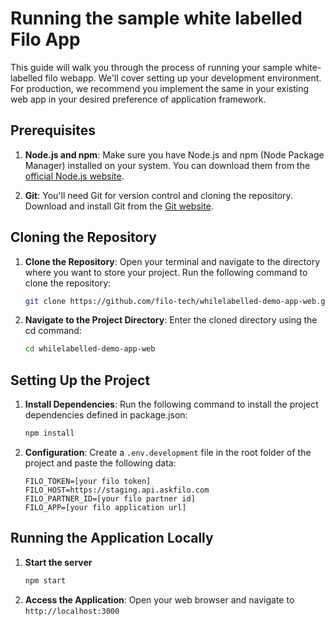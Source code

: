 # Running the sample white labelled Filo App

This guide will walk you through the process of running your sample white-labelled filo webapp. We'll cover setting up your development environment. For production, we recommend you implement the same in your existing web app in your desired preference of application framework. 

## Prerequisites

1. **Node.js and npm**: Make sure you have Node.js and npm (Node Package Manager) installed on your system. You can download them from the [official Node.js website](https://nodejs.org/).

2. **Git**: You'll need Git for version control and cloning the repository. Download and install Git from the [Git website](https://git-scm.com/).

## Cloning the Repository

1. **Clone the Repository**: Open your terminal and navigate to the directory where you want to store your project. Run the following command to clone the repository:
   ```bash
   git clone https://github.com/filo-tech/whilelabelled-demo-app-web.git
   ```
2. **Navigate to the Project Directory**: Enter the cloned directory using the cd command:
    ```bash
   cd whilelabelled-demo-app-web
    ```

## Setting Up the Project

1. **Install Dependencies**: Run the following command to install the project dependencies defined in package.json:
    ```bash
   npm install
    ```
2. **Configuration**: Create a `.env.development` file in the root folder of the project and paste the following data:
    ```env
    FILO_TOKEN=[your filo token]
    FILO_HOST=https://staging.api.askfilo.com
    FILO_PARTNER_ID=[your filo partner id]
    FILO_APP=[your filo application url]
    ```

## Running the Application Locally

1. **Start the server**
    ```bash
    npm start
    ```
2. **Access the Application**: Open your web browser and navigate to `http://localhost:3000`